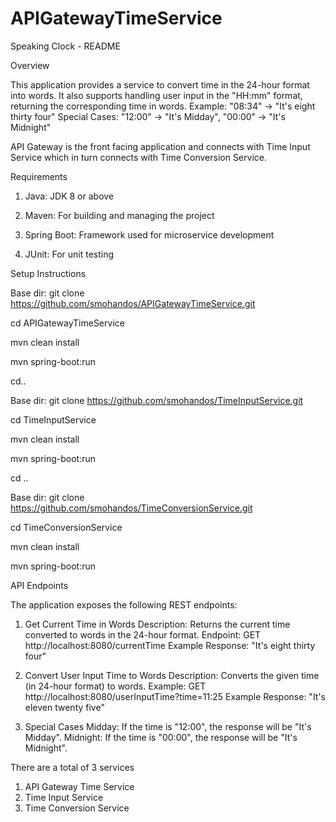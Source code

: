 # APIGatewayTimeService

Speaking Clock - README

Overview

This application provides a service to convert time in the 24-hour format into words. 
It also supports handling user input in the "HH:mm" format, returning the corresponding time in words.
Example: "08:34" → "It's eight thirty four"
Special Cases: "12:00" → "It's Midday", "00:00" → "It's Midnight"


API Gateway is the front facing application and connects with Time Input Service which in turn connects with Time Conversion Service.


Requirements

1. Java: JDK 8 or above

2. Maven: For building and managing the project

3. Spring Boot: Framework used for microservice development

4. JUnit: For unit testing
   

Setup Instructions

Base dir: git clone https://github.com/smohandos/APIGatewayTimeService.git

cd APIGatewayTimeService

mvn clean install

mvn spring-boot:run

cd..


Base dir: git clone https://github.com/smohandos/TimeInputService.git

cd TimeInputService

mvn clean install

mvn spring-boot:run

cd ..


Base dir: git clone https://github.com/smohandos/TimeConversionService.git

cd TimeConversionService

mvn clean install

mvn spring-boot:run


API Endpoints

The application exposes the following REST endpoints:
1. Get Current Time in Words
Description: Returns the current time converted to words in the 24-hour format.
Endpoint: GET http://localhost:8080/currentTime
Example Response: "It's eight thirty four"

2. Convert User Input Time to Words
Description: Converts the given time (in 24-hour format) to words.
Example: GET http://localhost:8080/userInputTime?time=11:25
Example Response: "It's eleven twenty five"

3. Special Cases
Midday: If the time is "12:00", the response will be "It's Midday".
Midnight: If the time is "00:00", the response will be "It's Midnight".

There are a total of 3 services
1. API Gateway Time Service
2. Time Input Service
3. Time Conversion Service

